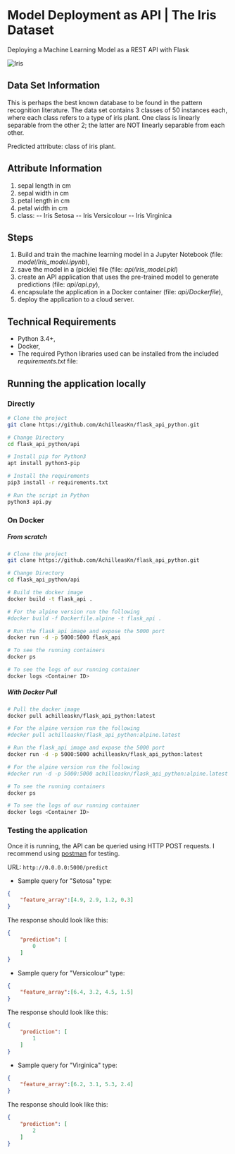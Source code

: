 # Model Deployment as API | The Iris Dataset

Deploying a Machine Learning Model as a REST API with Flask

![Iris](https://s3.amazonaws.com/assets.datacamp.com/blog_assets/Machine+Learning+R/iris-machinelearning.png "Iris")


## Data Set Information

This is perhaps the best known database to be found in the pattern recognition literature. The data set contains 3 classes of 50 instances each, where each class refers to a type of iris plant. One class is linearly separable from the other 2; the latter are NOT linearly separable from each other. 

Predicted attribute: class of iris plant. 

## Attribute Information

1. sepal length in cm 
2. sepal width in cm 
3. petal length in cm 
4. petal width in cm 
5. class: 
-- Iris Setosa 
-- Iris Versicolour 
-- Iris Virginica

## Steps
1. Build and train the machine learning model in a Jupyter Notebook (file: _model/Iris_model.ipynb_),
2. save the model in a (pickle) file (file: _api/iris_model.pkl_)
3. create an API application that uses the pre-trained model to generate predictions (file: _api/api.py_),
3. encapsulate the application in a Docker container (file: _api/Dockerfile_),
4. deploy the application to a cloud server.

## Technical Requirements
+ Python 3.4+,
+ Docker,
+ The required Python libraries used can be installed from the included _requirements.txt_ file:


## Running the application locally
### Directly
```bash
# Clone the project
git clone https://github.com/AchilleasKn/flask_api_python.git

# Change Directory
cd flask_api_python/api

# Install pip for Python3
apt install python3-pip

# Install the requirements
pip3 install -r requirements.txt

# Run the script in Python
python3 api.py
```

### On Docker
##### From scratch

```bash
# Clone the project
git clone https://github.com/AchilleasKn/flask_api_python.git

# Change Directory
cd flask_api_python/api

# Build the docker image
docker build -t flask_api .

# For the alpine version run the following
#docker build -f Dockerfile.alpine -t flask_api .

# Run the flask_api image and expose the 5000 port 
docker run -d -p 5000:5000 flask_api

# To see the running containers
docker ps 

# To see the logs of our running container
docker logs <Container ID>
```

##### With Docker Pull
```bash
# Pull the docker image
docker pull achilleaskn/flask_api_python:latest

# For the alpine version run the following
#docker pull achilleaskn/flask_api_python:alpine.latest

# Run the flask_api image and expose the 5000 port 
docker run -d -p 5000:5000 achilleaskn/flask_api_python:latest

# For the alpine version run the following
#docker run -d -p 5000:5000 achilleaskn/flask_api_python:alpine.latest

# To see the running containers
docker ps 

# To see the logs of our running container
docker logs <Container ID>
```

### Testing the application
Once it is running, the API can be queried using HTTP POST requests.
I recommend using [postman](https://www.getpostman.com/) for testing.

URL: `http://0.0.0.0:5000/predict`

- Sample query for "Setosa" type:
```json
{
	"feature_array":[4.9, 2.9, 1.2, 0.3]
}
```

The response should look like this:
```json
{
    "prediction": [
        0
    ]
}
```

- Sample query for "Versicolour" type:
```json
{
	"feature_array":[6.4, 3.2, 4.5, 1.5]
} 
```

The response should look like this:
```json
{
    "prediction": [
        1
    ]
}
```

- Sample query for "Virginica" type:
```json
{
	"feature_array":[6.2, 3.1, 5.3, 2.4]
} 
```

The response should look like this:
```json
{
    "prediction": [
        2
    ]
}
```
